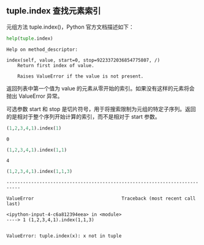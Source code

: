 ## tuple.index 查找元素索引

元组方法 tuple.index()，Python 官方文档描述如下：


```python
help(tuple.index)
```

    Help on method_descriptor:
    
    index(self, value, start=0, stop=9223372036854775807, /)
        Return first index of value.
        
        Raises ValueError if the value is not present.
    
    

返回列表中第一个值为 value 的元素从零开始的索引。如果没有这样的元素将会抛出 ValueError 异常。

可选参数 start 和 stop 是切片符号，用于将搜索限制为元组的特定子序列。返回的是相对于整个序列开始计算的索引，而不是相对于 start 参数。


```python
(1,2,3,4,1).index(1)
```




    0




```python
(1,2,3,4,1).index(1,1)
```




    4




```python
(1,2,3,4,1).index(1,1,3)
```


    ---------------------------------------------------------------------------

    ValueError                                Traceback (most recent call last)

    <ipython-input-4-c6a812394eea> in <module>
    ----> 1 (1,2,3,4,1).index(1,1,3)
    

    ValueError: tuple.index(x): x not in tuple


